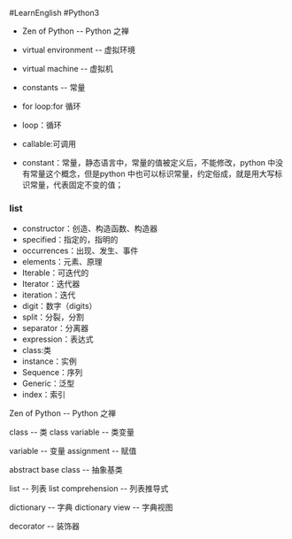 #LearnEnglish #Python3

- Zen of Python -- Python 之禅
- virtual environment -- 虚拟环境
- virtual machine -- 虚拟机
- constants -- 常量
- for loop:for 循环
- loop：循环



- callable:可调用

- constant：常量，静态语言中，常量的值被定义后，不能修改，python 中没有常量这个概念，但是python 中也可以标识常量，约定俗成，就是用大写标识常量，代表固定不变的值；

### list
- constructor：创造、构造函数、构造器
- specified：指定的，指明的
- occurrences：出现、发生、事件
- elements：元素、原理
- Iterable：可迭代的
- Iterator：迭代器
- iteration：迭代
- digit：数字（digits）
- split：分裂，分割
- separator：分离器
- expression：表达式
- class:类
- instance：实例
- Sequence：序列
- Generic：泛型
- index：索引



Zen of Python -- Python 之禅

class -- 类
class variable -- 类变量

variable -- 变量
assignment -- 赋值





abstract base class -- 抽象基类


list -- 列表
list comprehension -- 列表推导式


dictionary -- 字典
dictionary view -- 字典视图



decorator -- 装饰器







